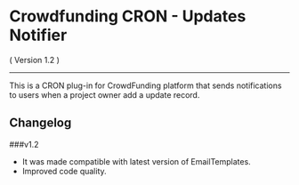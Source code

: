 Crowdfunding CRON - Updates Notifier
==========================
( Version 1.2 )
- - -

This is a CRON plug-in for CrowdFunding platform that sends notifications to users when a project owner add a update record.

Changelog
---------

###v1.2
* It was made compatible with latest version of EmailTemplates.
* Improved code quality.
